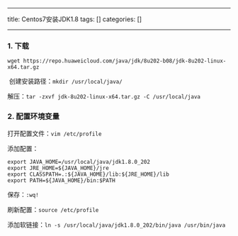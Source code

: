 
--- 
title:  Centos7安装JDK1.8 
tags: []
categories: [] 

---
### 1. 下载

`wget https://repo.huaweicloud.com/java/jdk/8u202-b08/jdk-8u202-linux-x64.tar.gz`

<img src="https://img-blog.csdnimg.cn/8bfd28486f1d47459c86387c30d364c2.png" alt=""> 创建安装路径：`mkdir /usr/local/java/`

解压：`tar -zxvf jdk-8u202-linux-x64.tar.gz -C /usr/local/java`

### 2. 配置环境变量

打开配置文件：`vim /etc/profile`

添加配置：

```
export JAVA_HOME=/usr/local/java/jdk1.8.0_202
export JRE_HOME=${JAVA_HOME}/jre
export CLASSPATH=.:${JAVA_HOME}/lib:${JRE_HOME}/lib
export PATH=${JAVA_HOME}/bin:$PATH

```

保存：`:wq!`

刷新配置：`source /etc/profile`

添加软链接：`ln -s /usr/local/java/jdk1.8.0_202/bin/java /usr/bin/java`
